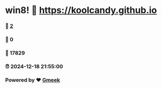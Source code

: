 # win8! :link: https://koolcandy.github.io 
### :page_facing_up: [2](https://koolcandy.github.io/tag.html) 
### :speech_balloon: 0 
### :hibiscus: 17829 
### :alarm_clock: 2024-12-18 21:55:00 
### Powered by :heart: [Gmeek](https://github.com/Meekdai/Gmeek)
